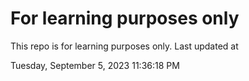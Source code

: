 # For learning purposes only
This repo is for learning purposes only.
Last updated at

Tuesday, September 5, 2023 11:36:18 PM

